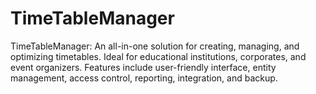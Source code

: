 # TimeTableManager
TimeTableManager: An all-in-one solution for creating, managing, and optimizing timetables. Ideal for educational institutions, corporates, and event organizers. Features include user-friendly interface, entity management, access control, reporting, integration, and backup.
